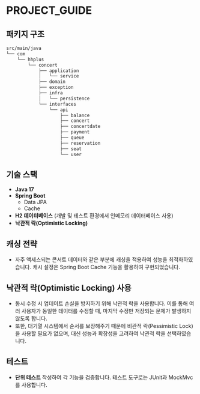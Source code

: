 # PROJECT_GUIDE

## 패키지 구조
```bash
src/main/java
└── com
    └── hhplus
        └── concert
            ├── application          
            │   └── service          
            ├── domain
            ├── exception
            ├── infra
            │   └── persistence      
            └── interfaces
                └── api
                    ├── balance
                    ├── concert
                    ├── concertdate
                    ├── payment
                    ├── queue
                    ├── reservation
                    ├── seat
                    └── user
```

## 기술 스택
- **Java 17**
- **Spring Boot**
    - Data JPA
    - Cache
- **H2 데이터베이스** (개발 및 테스트 환경에서 인메모리 데이터베이스 사용)
- **낙관적 락(Optimistic Locking)**

## 캐싱 전략
- 자주 액세스되는 콘서트 데이터와 같은 부분에 캐싱을 적용하여 성능을 최적화하였습니다. 캐시 설정은 Spring Boot Cache 기능을 활용하여 구현되었습니다.

## 낙관적 락(Optimistic Locking) 사용
- 동시 수정 시 업데이트 손실을 방지하기 위해 낙관적 락을 사용합니다. 이를 통해 여러 사용자가 동일한 데이터를 수정할 때, 마지막 수정만 저장되는 문제가 발생하지 않도록 합니다.
- 또한, 대기열 시스템에서 순서를 보장해주기 때문에 비관적 락(Pessimistic Lock)을 사용할 필요가 없으며, 대신 성능과 확장성을 고려하여 낙관적 락을 선택하였습니다.

## 테스트
- **단위 테스트** 작성하여 각 기능을 검증합니다. 테스트 도구로는 JUnit과 MockMvc를 사용합니다.


